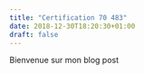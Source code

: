```yaml
---
title: "Certification 70 483"
date: 2018-12-30T18:20:30+01:00
draft: false
---
```

Bienvenue sur mon blog post
